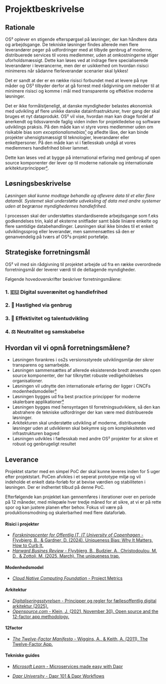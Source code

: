 # Projektbeskrivelse

## Rationale

OS² oplever en stigende efterspørgsel på løsninger, der kan håndtere data og arbejdsgange. De tekniske løsninger findes allerede men flere leverandører peger på udfordringer med at tilbyde genbrug af moderne, distribuerede services til vores medlemmer, uden at omkostningerne stiger uforholdsmæssigt.
Dette kan løses ved at indrage flere specialiserede leverandører i leverancerne, men der er usikkerhed om hvordan risisci minimeres når sådanne flerleverandør scenarier skal lykkes!

Det er sandt at der er en række risisci forbundet med at levere på nye måder og OS² tilbyder derfor at gå forrest med rådgivning om metoder til at minimere risisci og komme i mål med transparente og effektive moderne løsninger.

Det er ikke formålstjeneligt, at danske myndigheder belastes økonomisk med udvikling af flere unikke danske datainfrastrukturer, hver gang der skal bruges et nyt dataprodukt.
OS² vil vise, hvordan man kan drage fordel af anerkendt og tidssvarende faglig viden inden for projektledelse og software udviklings praksis.
På den måde kan vi styre vores medlemmer uden om risikable bias som _exceptionalismebias_[¹](#risici-i-projekter) og afledte låse, der kan binde projekter uhensigtsmæssigt til teknologier, leverandører eller enkeltpersoner.
På den måde kan vi i fællesskab undgå at vores medlemmers handlefrihed bliver lammet.

Dette kan løses ved at bygge på international erfaring med genbrug af open source komponenter der lever op til moderne nationale og internationale arkitekturprincipper[²](#arkitektur).

## Løsningsbeskrivelse

_Løsningen skal kunne modtage behandle og aflevere data til et eller flere datamål. Systemet skal understøtte udveksling af data med andre systemer uden at begrænse myndighedernes handlefrihed._

 I processen skal der understøttes standardiserede arbejdsgange som f.eks godkendelses trin, kald af eksterne snitflader samt både liniære enkelte og flere samtidige databehandlinger. Løsningen skal ikke bindes til et enkelt udviklingssprog eller leverandør, men sammensættes så den er genanvendelig på tværs af OS²s projekt portefølje. 

## Strategiske forretningsmål

OS² vil med sin rådgivning til projektet arbejde ud fra en række overordnede forretningsmål der leverer værdi til de deltagende myndigheder. 

Følgende hovedoverskrifter beskriver forretningsmålene:

### 1. 🇪🇺 Digital suverænitet og handlefrihed
### 2. 🐎 Hastighed via genbrug
### 3. 🚀 Effektivitet og talentudvikling
### 4. ⚖️ Neutralitet og samskabelse

## 
## Hvordan vil vi opnå forretningsmålene?

 - Løsningen forankres i os2s versionsstyrede udviklingsmiljø der sikrer transparens og samarbejde.
 - Løsningen sammensættes af allerede eksisterende bredt anvendte open source komponenter, der har tilknyttet robuste vedligeholdelses organisationer.
 - Løsningen vil udnytte den internationale erfaring der ligger i CNCFs modenhedsmodeller[³](#modenhedsmodel)
 - Løsningen bygges ud fra best practice principper for moderne skalerbare applikationer[⁴](#12Factor)
 - Løsningen bygges med hensyntagen til forretningsudviklere, så den kan abstrahere de tekniske udfordringer der kan være med distribuerede løsninger. 
 - Arkitekturen skal understøtte udvikling af moderne, distribuerede løsninger uden at udvikleren skal bekymre sig om kompleksiteten ved infrastrukturen bagved
 - Løsningen udvikles i fællesskab med andre OS² projekter for at sikre et robust og genbrugeligt resultet

## Leverance

Projektet starter med en simpel PoC der skal kunne leveres inden for 5 uger efter projektstart. PoCen afvikles i et seperat prototype miljø og vil indeholde et enkelt data-forløb for at bevise værdien og stabiliteten i løsningen.
Der er indhentet tilbud på denne PoC.

Efterfølgende kan projektet kan gennemføres i iterationer over en periode på 12 måneder, med milepæle hver tredje måned for at sikre, at vi er på rette spor og kan justere planen efter behov. Fokus vil være på produktionsmodning og skalerbarhed med flere dataforløb.

#### Risici i projekter

- [*Forskningscenter for Offentlig IT, IT University of Copenhagen* - Flyvbjerg, B., & Gardner, D. (2024). Uniqueness Bias: Why It Matters, How to Curb It.](https://pure.itu.dk/da/publications/uniqueness-bias-why-it-matters-how-to-curb-it)
- [*Harward Busines Review* - Flyvbjerg, B., Budzier, A., Christodoulou, M. D., & Zottoli, M. (2025, March). The uniqueness trap. ](https://hbr.org/2025/03/the-uniqueness-trap)

#### Modenhedsmodel

- [*Cloud Native Computing Foundation* - Project Metrics](https://www.cncf.io/project-metrics/)

#### Arkitektur

- [*Digitaliseringsstyrelsen* - Principper og regler for fællesoffentlig digital arkitektur (2025).](https://arkitektur.digst.dk/principper-og-regler)
- [*Opensource.com* - Klein, J. (2021, November 30). Open source and the 12-factor app methodology.](https://opensource.com/article/21/11/open-source-12-factor-app-methodology)

#### 12factor

- [*The Twelve-Factor Manifesto* - Wiggins, A., & Keith, A. (2011). The Twelve-Factor App.](https://github.com/twelve-factor/twelve-factor)

#### Tekniske guides

- [*Microsoft Learn* - Microservices made easy with Dapr](https://learn.microsoft.com/en-us/shows/the-launch-space/microservices-made-easy-with-dapr)

- [*Dapr University* - Dapr 101 & Dapr Workflows](https://www.diagrid.io/dapr-university)
